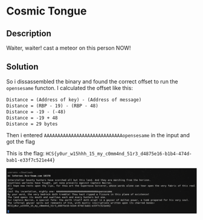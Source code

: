 # Cosmic Tongue

## Description

Waiter, waiter! cast a meteor on this person NOW!

## Solution

So i dissassembled the binary and found the correct offset to run the `opensesame` functon. I calculated the offset like this:

```text
Distance = (Address of key) - (Address of message)
Distance = (RBP - 19) - (RBP - 48)
Distance = -19 - (-48)
Distance = -19 + 48
Distance = 29 bytes
```

Then i entered `AAAAAAAAAAAAAAAAAAAAAAAAAAAAAopensesame` in the input and got the flag

This is the flag: `HCS{y0ur_w15hhh_15_my_c0mm4nd_51r3_d4875e16-b1b4-474d-bab1-e33f7c521e44}`

![payload](./payload.png)
